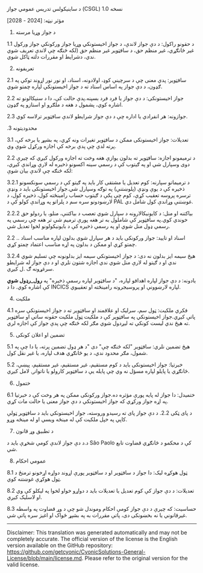 د ساینیکولس تدریس عمومي جواز (CSGL)
نسخه 1.0

مؤثر نیټه: [2024 - 2028]

1. د جواز وړیا مرسته

1.1 د حقونو راکول: د دې جواز لاندې، د جواز اخیستونکي وړیا جواز ورکونکي جواز ورکول غیر ځانګړي، غیر منظم حق، د سافټویر غیر منظم حق (لکه څنګه چې لاندې تعریف شوي ندي، دشرایط او مقررات دلته ټاکل شوي.

2. تعریفونه

2.1 سافټویر: پدې معنی چې د سرچینې کوډ، اولادونه، اسناد، او نور نور اړوند توکي په ګډون، د دې جواز په اساس استاد ته د جواز اخیستونکي لپاره چمتو شوي.

2.2 جواز اخیستونکی: د دې جواز یا فرد فرد بسپنه.پدې حالت کې، دا د سنیکالونو ته اشاره کوي، پشمول د هغه د ملګرو او استازو په ګډون.

2.3 جوازونه: هر انفرادي یا اداره چې د دې جواز شرایطو لاندې سافټویر ترلاسه کوي.

.3 محدودیتونه

3.1 تعدیلات: جواز اخیستونکی ممکن د سافټویر تغیرات ونه کړي، په بشپړ یا برخه کې، پرته لدې چې پدې برخه کې اجازه ورکړل شوې وي.

2.2 د ترمیمونو اجازه: سافټویر ته بدلون یوازې هغه وخت ته اجازه ورکول کیږي که چیرې دوی وسپارل شي او په ګیتوب کې د رسمي سینه اکسونو ذخیره له لارې وړاندې کیږي، لکه څنګه چې لاندې بیان شوې:

3.2.1 د ترمیماتو سپارنه: کوم تعدیل یا مشتقی کار باید په ګیتو کې د رسمي سونکسونو ذخیره کې د یوې ونډې (پلوښتنې) په توګه وسپارل شي.جواز اخیستونکی باید د ونډې ترسره پروسه تعقیب کړي، کوم چې پکې د ګیتوب حساب رامینځته کول، ذخیره کول، د لارښودونو سره سم د پلراتو په وړاندې کولو کې د PAL غوښتنې وړاندې کول شامل دي.

2.2.2 بیاکتنه او منل: د کایونیکالارونه د سپارل شوي تعصب د بیاکتنې، منلو، یا ردولو حق خوندي کوي.په سافټویر کې شاملول به تر هغه پورې ترمیم شي تر هغه چې رسمي په رسمي ډول منل شوي او په رسمي ذخیره کې د بایونیکولونو لخوا تعدیل شي.

2.2 .. اسناد او تایید: جواز ورکونکی باید د هر سپارل شوي بدلون لپاره مناسب اسناد چمتو کړي او ممکن د بدلون په اړه مناسب اعتماد چمتو کړي.

3.2.4 هیڅ سیمه ایز بدلون نه دی: د جواز اخیستونکي سیمه ایز بدلونونه چې تسلیم شوي ندي او د ګیتو له لارې منل شوي ندي اجازه شتون نلري او د دې جواز له شرایطو سرغړونه ګ .ل کیږي.

یادونه: د دې جواز لپاره اهدافو لپاره، "د سافټویر لپاره رسمي ذخیره" په __رول_رډول شوي__ کې اشاره کوي. دا د INCICS لپاره لارښوونې او پروسیجرونه رامینځته او تعقیبوي.

4. ملکیت

4.1 فکري ملکیت: ټول سم، سرلیک او علاقمند او سافټویر ته د جواز اخیستونکي سره پاتې کیږي.جواز اخیستونکي په سافټویر کې د ملکیت ټول ملکیت حقونه ساتي او سافټویر ته هیڅ ندي لیست کونکي ته لیږدول شوي مګر لکه څنګه چې پدې جواز کې اجازه لري.

5. تضمین او اعلان کونکی

5.1 هیڅ تضمین نلري: سافټویر "لکه څنګه چې" دی "د هر ډول تضمین پرته، یا دا چې په شمول، مګر محدود ندي، د یو ځانګړي هدف لپاره، یا غیر نقل کول.

5.2 خبرتیا: جواز اخیستونکی باید د کوم مستقیم، غیر مستقیم، غیر مستقیم، پیښې، ځانګړي یا پایلو لپاره مسؤل نه وي چې پایله یې د سافټویر کارولو یا ناتوانۍ لامل کیږي.

6. ختمول

6.1 ختمیدل: دا جواز له پایه پورې مؤثره ده.جواز ورکونکی ممکن په هر وخت کې د خبرتیا په اړه جواز ورکړي که جواز اخیستونکي د دې جواز معنی یا حالت مات کړي.

د پای ټکی 2.2. د دې جواز پای ته رسیدو وروسته، جواز اخیستونکي باید د سافټویر ټولې کاپي په خپل ملکیت کې له مینځه ویسي او له مینځه وړو.

7. د تطبیق وړ قانون

د.د دې جواز لاندې کومې شخړې باید د São Paolo کې د محکمو د ځانګړي قضاوت تابع شي.

8. عمومي احکام

8.1 ټول هوکړه لیک: دا جواز د سافټویر او د سافټویر پورې اړوند دواړه اړخونو ترمنځ د ټول هوکړې غوښتنه کوي.

8.2 تعدیلات: د دې جواز کې کوم تعدیل یا تعدیلات باید د دواړو خواو لخوا په لیکلو کې وي او لاسلیک کیږي.

8.3 حساسیت: که چیرې د دې جواز کومې احکام وموندل شو چې د وړ قضاوت په واسطه غیرقانوني یا نه بخښونکی دی، پاتې مقررات به په بشپړ ځواک او اغیز سره پاتې شي.

---
Disclaimer: This translation was generated automatically and may not be completely accurate. The official version of the license is the English version available on the GitHub repository: https://github.com/getcyonic/CyonicSolutions-General-License/blob/main/license.md. Please refer to the original version for the valid license.
